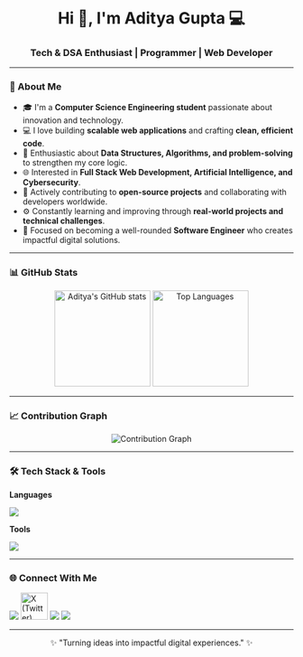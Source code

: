 <h1 align="center">Hi 👋, I'm Aditya Gupta 💻</h1>
<h3 align="center">Tech & DSA Enthusiast | Programmer | Web Developer</h3>

---

### 🚀 About Me
- 🎓 I'm a **Computer Science Engineering student** passionate about innovation and technology.  
- 💻 I love building **scalable web applications** and crafting **clean, efficient code**.  
- 🧠 Enthusiastic about **Data Structures, Algorithms, and problem-solving** to strengthen my core logic.  
- 🌐 Interested in **Full Stack Web Development, Artificial Intelligence, and Cybersecurity**.  
- 🤝 Actively contributing to **open-source projects** and collaborating with developers worldwide.  
- ⚙️ Constantly learning and improving through **real-world projects and technical challenges**.  
- 🚀 Focused on becoming a well-rounded **Software Engineer** who creates impactful digital solutions.

---

### 📊 GitHub Stats
<p align="center">
  <img src="https://github-readme-stats.vercel.app/api?username=aditya262006&show_icons=true&theme=tokyonight&hide_border=true" alt="Aditya's GitHub stats" height="170"/>
  <img src="https://github-readme-stats.vercel.app/api/top-langs/?username=aditya262006&layout=compact&theme=tokyonight&hide_border=true" alt="Top Languages" height="170"/>
</p>

---

### 📈 Contribution Graph
<p align="center">
  <img src="https://github-readme-activity-graph.vercel.app/graph?username=aditya262006&theme=tokyo-night&hide_border=true" alt="Contribution Graph"/>
</p>

---

### 🛠️ Tech Stack & Tools

**Languages**  
<p>
  <img src="https://skillicons.dev/icons?i=cpp,python,java,js,react,html,css,nodejs,express,mongodb,c" />
</p>

**Tools**  
<p>
  <img src="https://skillicons.dev/icons?i=linux,vscode,git,github,postman" />
</p>

---

### 🌐 Connect With Me
<p>
  <a href="https://www.linkedin.com/in/aditya-gupta-a2685b312/" target="_blank"><img src="https://skillicons.dev/icons?i=linkedin" /></a>
  <a href="https://x.com/aditya206gupta" target="_blank"><img src="https://cdn.jsdelivr.net/gh/simple-icons/simple-icons/icons/x.svg" width="48" height="48" alt="X (Twitter)"/></a>
  <a href="mailto:adityaag5492045@gmail.com"><img src="https://skillicons.dev/icons?i=gmail" /></a>
  <a href="https://leetcode.com/u/adityagupta54/" target="_blank"><img src="https://skillicons.dev/icons?i=leetcode" /></a>
</p>

---

<p align="center">✨ "Turning ideas into impactful digital experiences." ✨</p>

